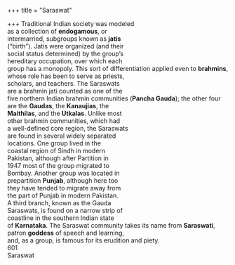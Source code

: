 +++
title = "Saraswat"

+++
Traditional Indian society was modeled  
as a collection of **endogamous**, or  
intermarried, subgroups known as **jatis**  
(“birth”). Jatis were organized (and their  
social status determined) by the group’s  
hereditary occupation, over which each  
group has a monopoly. This sort of differentiation applied even to **brahmins**,  
whose role has been to serve as priests,  
scholars, and teachers. The Saraswats  
are a brahmin jati counted as one of the  
five northern Indian brahmin communities (**Pancha Gauda**); the other four  
are the **Gaudas**, the **Kanaujias**, the  
**Maithilas**, and the **Utkalas**. Unlike most  
other brahmin communities, which had  
a well-defined core region, the Saraswats  
are found in several widely separated  
locations. One group lived in the  
coastal region of Sindh in modern  
Pakistan, although after Partition in  
1947 most of the group migrated to  
Bombay. Another group was located in  
prepartition **Punjab**, although here too  
they have tended to migrate away from  
the part of Punjab in modern Pakistan.  
A third branch, known as the Gauda  
Saraswats, is found on a narrow strip of  
coastline in the southern Indian state  
of **Karnataka**. The Saraswat community takes its name from **Saraswati**,  
patron **goddess** of speech and learning,  
and, as a group, is famous for its erudition and piety.  
601  
Saraswat